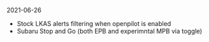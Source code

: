 2021-06-26
- Stock LKAS alerts filtering when openpilot is enabled
- Subaru Stop and Go (both EPB and experimntal MPB via toggle)
